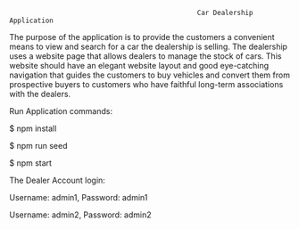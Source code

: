                                                    Car Dealership Application
The purpose of the application is to provide the customers a convenient means to view and search for a car the dealership is selling. The dealership uses a website page that allows dealers to manage the stock of cars. This website should have an elegant website layout and good eye-catching navigation that guides the customers to buy vehicles and convert them from prospective buyers to customers who have faithful long-term associations with the dealers.

Run Application commands:

$ npm install

$ npm run seed

$ npm start

The Dealer Account login:

Username: admin1, Password: admin1

Username: admin2, Password: admin2

